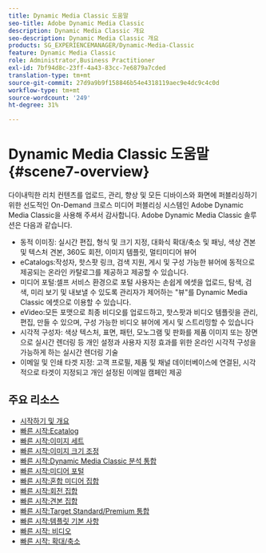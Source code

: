 ```yaml
---
title: Dynamic Media Classic 도움말
seo-title: Adobe Dynamic Media Classic
description: Dynamic Media Classic 개요
seo-description: Dynamic Media Classic 개요
products: SG_EXPERIENCEMANAGER/Dynamic-Media-Classic
feature: Dynamic Media Classic
role: Administrator,Business Practitioner
exl-id: 7bf94d8c-23ff-4a43-83cc-7e6879a7cded
translation-type: tm+mt
source-git-commit: 27d9a9b9f158846b54e4318119aec9e4dc9c4c0d
workflow-type: tm+mt
source-wordcount: '249'
ht-degree: 31%

---
```


# Dynamic Media Classic 도움말 {#scene7-overview}

다이내믹한 리치 컨텐츠를 업로드, 관리, 향상 및 모든 디바이스와 화면에 퍼블리싱하기 위한 선도적인 On-Demand 크로스 미디어 퍼블리싱 시스템인 Adobe Dynamic Media Classic을 사용해 주셔서 감사합니다. Adobe Dynamic Media Classic 솔루션은 다음과 같습니다.

* 동적 이미징: 실시간 편집, 형식 및 크기 지정, 대화식 확대/축소 및 패닝, 색상 견본 및 텍스처 견본, 360도 회전, 이미지 템플릿, 멀티미디어 뷰어
* eCatalogs:작성자, 핫스팟 링크, 검색 지원, 게시 및 구성 가능한 뷰어에 동적으로 제공되는 온라인 카탈로그를 제공하고 제공할 수 있습니다.
* 미디어 포털:셀프 서비스 환경으로 포털 사용자는 손쉽게 에셋을 업로드, 탐색, 검색, 미리 보기 및 내보낼 수 있도록 관리자가 제어하는 &quot;뷰&quot;를 Dynamic Media Classic 에셋으로 이용할 수 있습니다.
* eVideo:모든 포맷으로 최종 비디오를 업로드하고, 핫스팟과 비디오 템플릿을 관리, 편집, 만들 수 있으며, 구성 가능한 비디오 뷰어에 게시 및 스트리밍할 수 있습니다
* 시각적 구성자: 색상 텍스처, 표면, 패턴, 모노그램 및 판화를 제품 이미지 또는 장면으로 실시간 렌더링 등 개인 설정과 사용자 지정 효과를 위한 온라인 시각적 구성을 가능하게 하는 실시간 렌더링 기술
* 이메일 및 인쇄 타겟 지정: 고객 프로필, 제품 및 채널 데이터베이스에 연결된, 시각적으로 타겟이 지정되고 개인 설정된 이메일 캠페인 제공

## 주요 리소스

* [시작하기 및 개요](/help/dmc-platform-overview.md)
* [빠른 시작:Ecatalog](/help/quick-start-ecatalog.md)
* [빠른 시작:이미지 세트](/help/quick-start-image-sets.md)
* [빠른 시작:이미지 크기 조정](/help/quick-start-image-sizing.md)
* [빠른 시작:Dynamic Media Classic 분석 통합](/help/quick-start-integrating-dmc-analytics.md)
* [빠른 시작:미디어 포털](/help/quick-start-media-portal-administration.md)
* [빠른 시작:혼합 미디어 집합](/help/quick-start-mixed-media-sets.md)
* [빠른 시작:회전 집합](/help/quick-start-spin-sets.md)
* [빠른 시작:견본 집합](/help/quick-start-swatch-sets.md)
* [빠른 시작:Target Standard/Premium 통합](/help/quick-start-target-integration.md)
* [빠른 시작:템플릿 기본 사항](/help/quick-start-template-basics.md)
* [빠른 시작: 비디오](/help/quick-start-video.md)
* [빠른 시작: 확대/축소](/help/quick-start-zoom.md)
